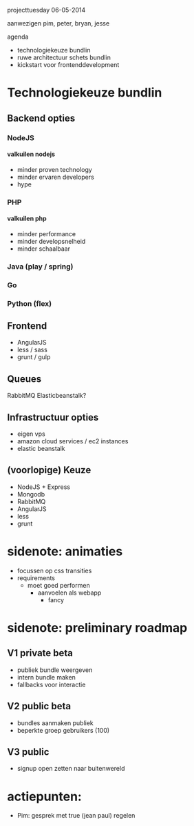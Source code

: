 projecttuesday 06-05-2014

aanwezigen
pim, peter, bryan, jesse

agenda 
* technologiekeuze bundlin
* ruwe architectuur schets bundlin
* kickstart voor frontenddevelopment

# Technologiekeuze bundlin

## Backend opties 
### NodeJS
#### valkuilen nodejs
* minder proven technology
* minder ervaren developers
* hype

### PHP
#### valkuilen php
* minder performance
* minder developsnelheid
* minder schaalbaar
### Java (play / spring)
### Go
### Python (flex)

## Frontend
* AngularJS
* less / sass
* grunt / gulp

## Queues
RabbitMQ
Elasticbeanstalk?

## Infrastructuur opties
* eigen vps
* amazon cloud services / ec2 instances
* elastic beanstalk

## (voorlopige) Keuze
* NodeJS + Express
* Mongodb
* RabbitMQ
* AngularJS
* less
* grunt

# sidenote: animaties
* focussen op css transities
* requirements
    * moet goed performen
        * aanvoelen als webapp
            * fancy

# sidenote: preliminary roadmap

## V1 private beta
* publiek bundle weergeven
* intern bundle maken
* fallbacks voor interactie

## V2 public beta
* bundles aanmaken publiek
* beperkte groep gebruikers (100)

## V3 public
* signup open zetten naar buitenwereld

# actiepunten:
* Pim: gesprek met true (jean paul) regelen
